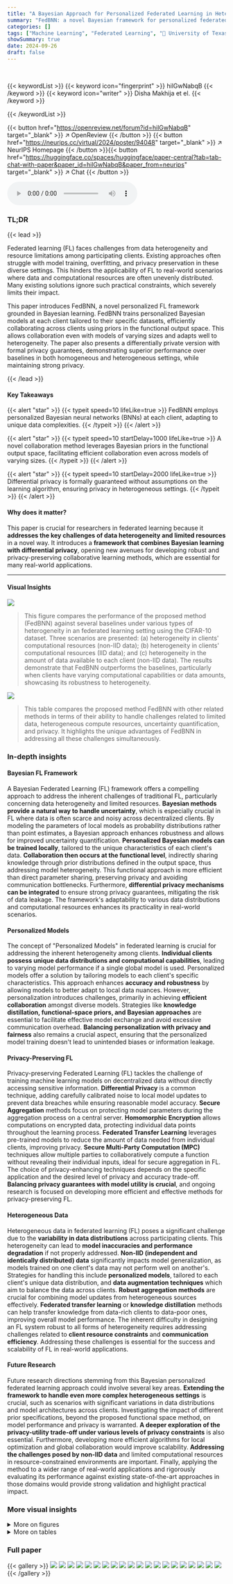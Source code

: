 ```yaml
---
title: "A Bayesian Approach for Personalized Federated Learning in Heterogeneous Settings"
summary: "FedBNN: a novel Bayesian framework for personalized federated learning, achieves superior performance in heterogeneous settings while ensuring strict privacy via differential privacy."
categories: []
tags: ["Machine Learning", "Federated Learning", "🏢 University of Texas at Austin",]
showSummary: true
date: 2024-09-26
draft: false
---
```


<br>

{{< keywordList >}}
{{< keyword icon="fingerprint" >}} hilGwNabqB {{< /keyword >}}
{{< keyword icon="writer" >}} Disha Makhija et el. {{< /keyword >}}
 
{{< /keywordList >}}

{{< button href="https://openreview.net/forum?id=hilGwNabqB" target="_blank" >}}
↗ OpenReview
{{< /button >}}
{{< button href="https://neurips.cc/virtual/2024/poster/94048" target="_blank" >}}
↗ NeurIPS Homepage
{{< /button >}}{{< button href="https://huggingface.co/spaces/huggingface/paper-central?tab=tab-chat-with-paper&paper_id=hilGwNabqB&paper_from=neurips" target="_blank" >}}
↗ Chat
{{< /button >}}



<audio controls>
    <source src="https://ai-paper-reviewer.com/hilGwNabqB/podcast.wav" type="audio/wav">
    Your browser does not support the audio element.
</audio>


### TL;DR


{{< lead >}}

Federated learning (FL) faces challenges from data heterogeneity and resource limitations among participating clients. Existing approaches often struggle with model training, overfitting, and privacy preservation in these diverse settings.  This hinders the applicability of FL to real-world scenarios where data and computational resources are often unevenly distributed.  Many existing solutions ignore such practical constraints, which severely limits their impact.



This paper introduces FedBNN, a novel personalized FL framework grounded in Bayesian learning. FedBNN trains personalized Bayesian models at each client tailored to their specific datasets, efficiently collaborating across clients using priors in the functional output space.  This allows collaboration even with models of varying sizes and adapts well to heterogeneity.  The paper also presents a differentially private version with formal privacy guarantees, demonstrating superior performance over baselines in both homogeneous and heterogeneous settings, while maintaining strong privacy.

{{< /lead >}}


#### Key Takeaways

{{< alert "star" >}}
{{< typeit speed=10 lifeLike=true >}} FedBNN employs personalized Bayesian neural networks (BNNs) at each client, adapting to unique data complexities. {{< /typeit >}}
{{< /alert >}}

{{< alert "star" >}}
{{< typeit speed=10 startDelay=1000 lifeLike=true >}} A novel collaboration method leverages Bayesian priors in the functional output space, facilitating efficient collaboration even across models of varying sizes. {{< /typeit >}}
{{< /alert >}}

{{< alert "star" >}}
{{< typeit speed=10 startDelay=2000 lifeLike=true >}} Differential privacy is formally guaranteed without assumptions on the learning algorithm, ensuring privacy in heterogeneous settings. {{< /typeit >}}
{{< /alert >}}

#### Why does it matter?
This paper is crucial for researchers in federated learning because it **addresses the key challenges of data heterogeneity and limited resources** in a novel way.  It introduces a **framework that combines Bayesian learning with differential privacy**, opening new avenues for developing robust and privacy-preserving collaborative learning methods, which are essential for many real-world applications.

------
#### Visual Insights



![](https://ai-paper-reviewer.com/hilGwNabqB/figures_8_1.jpg)

> This figure compares the performance of the proposed method (FedBNN) against several baselines under various types of heterogeneity in an federated learning setting using the CIFAR-10 dataset.  Three scenarios are presented: (a) heterogeneity in clients' computational resources (non-IID data); (b) heterogeneity in clients' computational resources (IID data); and (c) heterogeneity in the amount of data available to each client (non-IID data). The results demonstrate that FedBNN outperforms the baselines, particularly when clients have varying computational capabilities or data amounts, showcasing its robustness to heterogeneity.





![](https://ai-paper-reviewer.com/hilGwNabqB/tables_2_1.jpg)

> This table compares the proposed method FedBNN with other related methods in terms of their ability to handle challenges related to limited data, heterogeneous compute resources, uncertainty quantification, and privacy.  It highlights the unique advantages of FedBNN in addressing all these challenges simultaneously.





### In-depth insights


#### Bayesian FL Framework
A Bayesian Federated Learning (FL) framework offers a compelling approach to address the inherent challenges of traditional FL, particularly concerning data heterogeneity and limited resources.  **Bayesian methods provide a natural way to handle uncertainty**, which is especially crucial in FL where data is often scarce and noisy across decentralized clients. By modeling the parameters of local models as probability distributions rather than point estimates, a Bayesian approach enhances robustness and allows for improved uncertainty quantification.  **Personalized Bayesian models can be trained locally**, tailored to the unique characteristics of each client's data.  **Collaboration then occurs at the functional level**, indirectly sharing knowledge through prior distributions defined in the output space, thus addressing model heterogeneity.  This functional approach is more efficient than direct parameter sharing, preserving privacy and avoiding communication bottlenecks.  Furthermore, **differential privacy mechanisms can be integrated** to ensure strong privacy guarantees, mitigating the risk of data leakage. The framework's adaptability to various data distributions and computational resources enhances its practicality in real-world scenarios.

#### Personalized Models
The concept of "Personalized Models" in federated learning is crucial for addressing the inherent heterogeneity among clients.  **Individual clients possess unique data distributions and computational capabilities**, leading to varying model performance if a single global model is used.  Personalized models offer a solution by tailoring models to each client's specific characteristics.  This approach enhances **accuracy and robustness** by allowing models to better adapt to local data nuances.  However, personalization introduces challenges, primarily in achieving **efficient collaboration** amongst diverse models.  Strategies like **knowledge distillation, functional-space priors, and Bayesian approaches** are essential to facilitate effective model exchange and avoid excessive communication overhead.  **Balancing personalization with privacy and fairness** also remains a crucial aspect, ensuring that the personalized model training doesn't lead to unintended biases or information leakage.

#### Privacy-Preserving FL
Privacy-preserving Federated Learning (FL) tackles the challenge of training machine learning models on decentralized data without directly accessing sensitive information.  **Differential Privacy** is a common technique, adding carefully calibrated noise to local model updates to prevent data breaches while ensuring reasonable model accuracy. **Secure Aggregation** methods focus on protecting model parameters during the aggregation process on a central server. **Homomorphic Encryption** allows computations on encrypted data, protecting individual data points throughout the learning process.  **Federated Transfer Learning** leverages pre-trained models to reduce the amount of data needed from individual clients, improving privacy.  **Secure Multi-Party Computation (MPC)** techniques allow multiple parties to collaboratively compute a function without revealing their individual inputs, ideal for secure aggregation in FL.  The choice of privacy-enhancing techniques depends on the specific application and the desired level of privacy and accuracy trade-off. **Balancing privacy guarantees with model utility is crucial**, and ongoing research is focused on developing more efficient and effective methods for privacy-preserving FL.

#### Heterogeneous Data
Heterogeneous data in federated learning (FL) poses a significant challenge due to the **variability in data distributions** across participating clients.  This heterogeneity can lead to **model inaccuracies and performance degradation** if not properly addressed.  **Non-IID (independent and identically distributed) data** significantly impacts model generalization, as models trained on one client's data may not perform well on another's.  Strategies for handling this include **personalized models**, tailored to each client's unique data distribution, and **data augmentation techniques** which aim to balance the data across clients. **Robust aggregation methods** are crucial for combining model updates from heterogeneous sources effectively.  **Federated transfer learning** or **knowledge distillation** methods can help transfer knowledge from data-rich clients to data-poor ones, improving overall model performance. The inherent difficulty in designing an FL system robust to all forms of heterogeneity requires addressing challenges related to **client resource constraints** and **communication efficiency**. Addressing these challenges is essential for the success and scalability of FL in real-world applications.

#### Future Research
Future research directions stemming from this Bayesian personalized federated learning approach could involve several key areas. **Extending the framework to handle even more complex heterogeneous settings** is crucial, such as scenarios with significant variations in data distributions and model architectures across clients.  Investigating the impact of different prior specifications, beyond the proposed functional space method, on model performance and privacy is warranted.  **A deeper exploration of the privacy-utility trade-off under various levels of privacy constraints** is also essential.  Furthermore, developing more efficient algorithms for local optimization and global collaboration would improve scalability.  **Addressing the challenges posed by non-IID data** and limited computational resources in resource-constrained environments are important.  Finally, applying the method to a wider range of real-world applications and rigorously evaluating its performance against existing state-of-the-art approaches in those domains would provide strong validation and highlight practical impact.


### More visual insights

<details>
<summary>More on figures
</summary>


![](https://ai-paper-reviewer.com/hilGwNabqB/figures_16_1.jpg)

> This figure shows a schematic overview of the FedBNN method. Each client trains a Bayesian neural network (BNN) using its local data and a prior distribution. The clients then use their trained BNNs to generate outputs on an alignment dataset (AD). The server aggregates these outputs and sends the aggregated output back to the clients. The clients use this aggregated output to update their prior distributions, which are then used to further train their BNNs. This process is iterated until convergence.


![](https://ai-paper-reviewer.com/hilGwNabqB/figures_18_1.jpg)

> This figure shows the reliability diagrams for CIFAR-10 and MNIST datasets.  A reliability diagram plots the accuracy of a model against its confidence.  A perfectly calibrated model would show a diagonal line. Deviations from this line indicate miscalibration.  The figure also provides the Expected Calibration Error (ECE) and Maximum Calibration Error (MCE) which are numerical metrics that quantify the deviation from perfect calibration.  Lower values of ECE and MCE indicate better calibration.


![](https://ai-paper-reviewer.com/hilGwNabqB/figures_19_1.jpg)

> This figure shows the distribution of entropy of class probability distributions across different clients.  The entropy measures the uncertainty of the model's predictions. Lower entropy indicates higher confidence. The figure compares in-distribution (MNIST test set) and out-of-distribution (NotMNIST10) data. The Bayesian approach (FedBNN) shows significantly higher entropy for out-of-distribution data, indicating better uncertainty awareness compared to the non-Bayesian approach (FedAvg) which shows low entropy for both in-distribution and out-of-distribution data, suggesting overconfidence in out-of-distribution predictions.


![](https://ai-paper-reviewer.com/hilGwNabqB/figures_19_2.jpg)

> The figure shows an ablation study on the effect of the size of the alignment dataset (AD) on the performance of the proposed FedBNN method. The experiment was conducted on the CIFAR-10 dataset with a small data setting and non-IID data distribution across clients, where some clients have smaller computational resources than others.  The x-axis represents the size of the AD, and the y-axis shows the test accuracy. The results demonstrate that increasing the size of the AD initially improves the test accuracy, but after a certain point, the accuracy plateaus, indicating that there is a limit to the benefits of increasing the size of the AD. This suggests that a moderate-sized AD is sufficient to effectively facilitate collaboration in heterogeneous settings.


</details>




<details>
<summary>More on tables
</summary>


![](https://ai-paper-reviewer.com/hilGwNabqB/tables_7_1.jpg)
> This table compares the performance of the proposed method, FedBNN, against several baseline methods in a non-IID setting. The comparison is done across three different datasets (MNIST, CIFAR-10, and CIFAR-100) and three different data resource settings (small, medium, and full).  Results are presented for both homogeneous and heterogeneous client settings.  The table also includes results for a differentially private version of FedBNN.

![](https://ai-paper-reviewer.com/hilGwNabqB/tables_20_1.jpg)
> This table presents the results of an ablation study that investigates the impact of varying the distribution of the alignment dataset (AD) on the model's performance.  The experiment uses the CIFAR-10 dataset with a non-IID data distribution across 20 clients, where each client only has data from 5 out of 10 classes.  Different AD compositions are tested (CIFAR10(10), CIFAR10(8), CIFAR10(5), CIFAR10(2))  to assess the effect of class representation within the AD on the overall model accuracy, as well as an AD comprised of images from the SVHN dataset. Both homogeneous and heterogeneous model architectures across the clients are considered in the evaluation.

![](https://ai-paper-reviewer.com/hilGwNabqB/tables_21_1.jpg)
> This table shows the relationship between the privacy guarantee (epsilon) and the test accuracy of the proposed method. As the privacy guarantee becomes stricter (smaller epsilon), the test accuracy decreases, indicating a trade-off between privacy and accuracy.

![](https://ai-paper-reviewer.com/hilGwNabqB/tables_21_2.jpg)
> This table compares the test accuracy of different federated learning methods (pFedGP, pFedBayes, Ours(Homo), Ours(Hetero)) when the number of clients is increased to 500.  The results show the performance of both homogeneous and heterogeneous settings of the proposed method.

</details>




### Full paper

{{< gallery >}}
<img src="https://ai-paper-reviewer.com/hilGwNabqB/1.png" class="grid-w50 md:grid-w33 xl:grid-w25" />
<img src="https://ai-paper-reviewer.com/hilGwNabqB/2.png" class="grid-w50 md:grid-w33 xl:grid-w25" />
<img src="https://ai-paper-reviewer.com/hilGwNabqB/3.png" class="grid-w50 md:grid-w33 xl:grid-w25" />
<img src="https://ai-paper-reviewer.com/hilGwNabqB/4.png" class="grid-w50 md:grid-w33 xl:grid-w25" />
<img src="https://ai-paper-reviewer.com/hilGwNabqB/5.png" class="grid-w50 md:grid-w33 xl:grid-w25" />
<img src="https://ai-paper-reviewer.com/hilGwNabqB/6.png" class="grid-w50 md:grid-w33 xl:grid-w25" />
<img src="https://ai-paper-reviewer.com/hilGwNabqB/7.png" class="grid-w50 md:grid-w33 xl:grid-w25" />
<img src="https://ai-paper-reviewer.com/hilGwNabqB/8.png" class="grid-w50 md:grid-w33 xl:grid-w25" />
<img src="https://ai-paper-reviewer.com/hilGwNabqB/9.png" class="grid-w50 md:grid-w33 xl:grid-w25" />
<img src="https://ai-paper-reviewer.com/hilGwNabqB/10.png" class="grid-w50 md:grid-w33 xl:grid-w25" />
<img src="https://ai-paper-reviewer.com/hilGwNabqB/11.png" class="grid-w50 md:grid-w33 xl:grid-w25" />
<img src="https://ai-paper-reviewer.com/hilGwNabqB/12.png" class="grid-w50 md:grid-w33 xl:grid-w25" />
<img src="https://ai-paper-reviewer.com/hilGwNabqB/13.png" class="grid-w50 md:grid-w33 xl:grid-w25" />
<img src="https://ai-paper-reviewer.com/hilGwNabqB/14.png" class="grid-w50 md:grid-w33 xl:grid-w25" />
<img src="https://ai-paper-reviewer.com/hilGwNabqB/15.png" class="grid-w50 md:grid-w33 xl:grid-w25" />
<img src="https://ai-paper-reviewer.com/hilGwNabqB/16.png" class="grid-w50 md:grid-w33 xl:grid-w25" />
<img src="https://ai-paper-reviewer.com/hilGwNabqB/17.png" class="grid-w50 md:grid-w33 xl:grid-w25" />
<img src="https://ai-paper-reviewer.com/hilGwNabqB/18.png" class="grid-w50 md:grid-w33 xl:grid-w25" />
<img src="https://ai-paper-reviewer.com/hilGwNabqB/19.png" class="grid-w50 md:grid-w33 xl:grid-w25" />
<img src="https://ai-paper-reviewer.com/hilGwNabqB/20.png" class="grid-w50 md:grid-w33 xl:grid-w25" />
{{< /gallery >}}